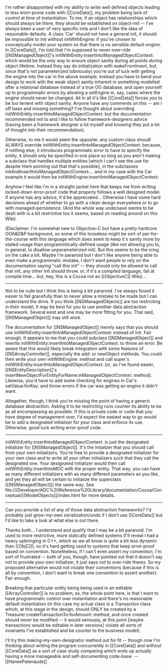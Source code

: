 I'm rather disappointed with my ability to write well defined objects leading to less erorr-prone code with [[CoreData]], my problem being lack of control at time of instantiation. To me, if an object has relationships which should always be there, they should be established on object-init -- I've always been a user of very specific inits and I don't like the idea of reasonable defaults. A class 'Car' should not have a general init, it should be impossible to init without initWithEngine: if you've chosen to conceptually model your system so that there is no sensible default engine. In [[CoreData]], I'm told that I'm supposed to never over-ride [[NSManagedObject]]'s initWithEntity:insertIntoManagedObjectContext: which would be the only way to ensure object sanity during all points during object lifetime. Instead they say do initialization with wakeFromInsert, but, since that's not parameterized (obviously) you're out of luck with getting the engine into the car in the above example. Instead you have to bend your design to work with the weak object sanity inherent in something modelled after a relational database instead of a true OO database, and open yourself up to programmatic errors by allowing a setEngine in, say, cases where the engine should never be changed. All in all it's like [[CoreData]] forces you to be too lenient with object sanity. Anyone have any comments on this -- am I off base and missing something? I've thought about overriding initWithEntity:insertIntoManagedObjectContext: but the documentation recommended not to and I like to follow framework-designers advice (having been a framework designer a lot myself and knowing they put a lot of thought into their recommendation).

Otherwise, to me it would seem the opposite: any custom class shoudl ALWAYS override initWithEntity:insertIntoManagedObjectContext: because, if nothing else, it introduces programmatic error to have to specify the entity, it should only be specified in one place so long as you aren't making a subclass that handles multiple entities [which I can't see the use for despite htem pointing out that that's possible], in the subclasses initAndInsertIntoManagedObjectContext:... and in my case with the Car example it would then be initWithEngine:insertIntoManagedObjectContext:

Anyhow I feel like I'm in a straight-jacket here that keeps me from writing locked-down error-proof code that properly follows a well designed model. If anyone has any advice, it'd be appreciated... Otherwise I have some hard decisions ahead of whether to go with a clean design everywhere or to go with managed-persistence. (And the whole way undo/save seems to be dealt with is a bit restrictive too it seems, based on reading around on this Wiki).

(Disclaimer: I'm somewhat new to Objective-C but have a pretty hardcore OOA&D&P background, so some of this looseless might be sort of par-for-the-course with this language which does seem to keep it's sanity more by stated-usage than programmtically-defined usage (like not allowing you to, in general, to disallow unparameterized init). But this seems to be the icing on the cake a bit. Maybe I'm paranoid but I don't like anyone being able to even make a programmatic mistake, I don't want people to rely on the documentation saying "call this init" -- they should only be allowed to call that init, any other init should throw, or, if it's a compiled language, fail at compile time... but, hey, this is a Cocoa not an [[ObjectiveC]] Wiki)...

----

Not to be rude but I think this is being a bit paranoid.  I've always found it easier to fail gracefully than to never allow a mistake to be made but I can understand the drive.  If you think [[NSManagedObjects]] are too restricting in their model, it may be best for you to use another data abstraction framework.  Several exist and one may be more fitting for you.  That said, [[NSManagedObject]] may still work.

The documentation for [[NSManagedObject]] merely says that you should use initWithEntity:insertIntoManagedObjectContext: instead of init.  Fair enough.  It appears to me that you could subclass [[NSManagedObject]] and rewrite initWithEntity:insertIntoManagedObjectContext: to throw an error.  Be aware that this would likely break integration with some features of [[NSArrayController]], especially the add: or newObject methods.  You could then write your own initWithEngine: method and call super's initWithEntity:insertIntoManagedObjectContext: (or, as I've found easier, [[NSEntityDescription]]'s insertNewObjectForEntityForName:inManagedObjectContext: method).  Likewise, you'd have to add some checking for engines in Car's setValue:forKey: and throw errors if the car was getting an engine it didn't want.

Altogether, though, I think you're missing the point of having a generic database abstraction.  Asking it to be restricting runs counter its ability to be as all encompassing as possible.  If this is private code or code that you have degree of management over, I'd expect the easiest way to go would be to add a designated initializer for your class and enforce its use.  Otherwise, good luck writing error-proof code.

----

initWithEntity:insertIntoManagedObjectContext: is just the designated initializer for [[NSManagedObject]]. It's the intializer that you should call from your own initializers. You're free to provide a designated initializer for your own class and to write all your other initializers such that they call the designated one. Your designated initializer would then call initWithEntity:insertIntoMOC with the proper entity. That way, you can have as many different initializers with as many different parameters as  you like, and yet they all will be certain to initialize the superclass ([[NSManagedObject]]) the same way. See file:///Developer/ADC%20Reference%20Library/documentation/Cocoa/Conceptual/[[ModelObjects]]/index.html for more details.

----

Can you provide a list of any of those data abstraction frameworks? I'd probably just grow-my-own serialization/undo if I don't use [[CoreData]] but I'd like to take a look at what else is out there.

Thanks both... I understand and qualify that I may be a bit paranoid. I'm used to more restrictive, more statically defined systems (I'll reveal I had a heavy upbringing in C++, which as we all know is quite a bit less dynamic than [[ObjC]]), so it's hard getting used to systems that keep error-proof based on convention. Nonetheless, if I can't even assert my convention, I'm sort of frustrated -- both of you, though, have pointed out that it doesn't say not to provide your own initializer, it just says not to over-ride theres. So my proposed alternative would not violate their conventions (because if this is all by convention, I don't want to break one convention to assert another). Fair enough.

Breaking that particular entity being being used in an editable [[ArrayController]] is no problem, as, the whole point here, is that I want to have programmatic control over instantiation and there's no reasonable default instantiation (in this case my actual class is a Transaction class which, at this stage in the design, should ONLY be created by a Treasurer:createTransactionTo:forAmount: method, and once created should never be modified -- it would seriously, at this point [maybe transactions would be editable in later versions] violate all sorts of invariants I've established and be counter to the business model).

I'll try this making-my-own-designator method out for fit -- though now I'm thinking about writing the program concurrently in [[CoreData]] and without [[CoreData]] as a sort of case study comparing which ends up actually having a more manageable and self-documenting code-base. -- [[HaneePatenaude]]
